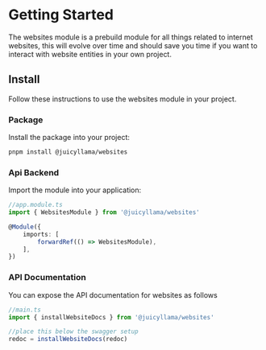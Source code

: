 # Getting Started

The websites module is a prebuild module for all things related to internet websites, this will evolve over time and should save you time if you want to interact with website entities in your own project.

## Install

Follow these instructions to use the websites module in your project.

### Package

Install the package into your project:

```bash
pnpm install @juicyllama/websites
```

### Api Backend

Import the module into your application:

```typescript
//app.module.ts
import { WebsitesModule } from '@juicyllama/websites'

@Module({
	imports: [
		forwardRef(() => WebsitesModule),
	],
})
```

### API Documentation

You can expose the API documentation for websites as follows

```typescript
//main.ts
import { installWebsiteDocs } from '@juicyllama/websites'

//place this below the swagger setup
redoc = installWebsiteDocs(redoc)
```